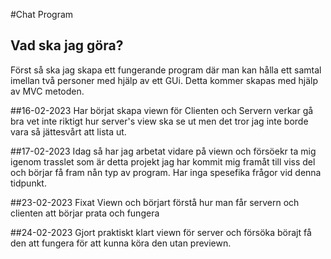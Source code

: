 #Chat Program

## Vad ska jag göra?
Först så ska jag skapa ett fungerande program där man kan hålla ett samtal imellan två personer med hjälp av ett GUi. Detta kommer skapas med hjälp av MVC metoden.

##16-02-2023
Har börjat skapa viewn för Clienten och Servern verkar gå bra vet inte riktigt hur server's view ska se ut men det tror jag inte borde vara så jättesvårt att lista ut.

##17-02-2023
Idag så har jag arbetat vidare på viewn och försöekr ta mig igenom trasslet som är detta projekt jag har kommit mig framåt till viss del och börjar få fram nån typ av program. Har inga spesefika frågor vid denna tidpunkt. 

##23-02-2023
Fixat Viewn och börjart förstå hur man får servern och clienten att börjar prata och fungera

##24-02-2023
Gjort praktiskt klart viewn för server och försöka börajt få den att fungera för att kunna köra den utan previewn.